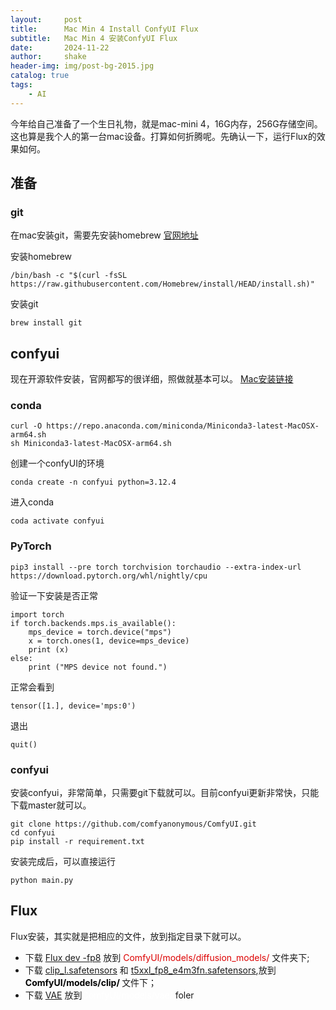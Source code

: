 ```yaml
---
layout:     post
title:      Mac Min 4 Install ConfyUI Flux
subtitle:   Mac Min 4 安装ConfyUI Flux
date:       2024-11-22
author:     shake
header-img: img/post-bg-2015.jpg
catalog: true
tags:
    - AI
---
```


今年给自己准备了一个生日礼物，就是mac-mini 4，16G内存，256G存储空间。 这也算是我个人的第一台mac设备。打算如何折腾呢。先确认一下，运行Flux的效果如何。

## 准备

### git

在mac安装git，需要先安装homebrew [官网地址](https://git-scm.com/downloads/mac)


安装homebrew

```
/bin/bash -c "$(curl -fsSL https://raw.githubusercontent.com/Homebrew/install/HEAD/install.sh)"

```


安装git

```
brew install git

```


## confyui

现在开源软件安装，官网都写的很详细，照做就基本可以。 [Mac安装链接](https://github.com/comfyanonymous/ComfyUI?tab=readme-ov-file#installing)




### conda

```
curl -O https://repo.anaconda.com/miniconda/Miniconda3-latest-MacOSX-arm64.sh
sh Miniconda3-latest-MacOSX-arm64.sh
```


创建一个confyUI的环境

```
conda create -n confyui python=3.12.4
```


进入conda

```
coda activate confyui
```



### PyTorch

```
pip3 install --pre torch torchvision torchaudio --extra-index-url https://download.pytorch.org/whl/nightly/cpu
```


验证一下安装是否正常

```
import torch
if torch.backends.mps.is_available():
    mps_device = torch.device("mps")
    x = torch.ones(1, device=mps_device)
    print (x)
else:
    print ("MPS device not found.")

```


正常会看到

```
tensor([1.], device='mps:0')
```


退出

```
quit()
```




### confyui

安装confyui，非常简单，只需要git下载就可以。目前confyui更新非常快，只能下载master就可以。


```
git clone https://github.com/comfyanonymous/ComfyUI.git
cd confyui
pip install -r requirement.txt
```


安装完成后，可以直接运行

```
python main.py
```



## Flux

Flux安装，其实就是把相应的文件，放到指定目录下就可以。

* 下载 [Flux dev -fp8](https://huggingface.co/Comfy-Org/flux1-dev/blob/main/flux1-dev-fp8.safetensors) 放到 <font color="#dd0000">ComfyUI/models/diffusion_models/ </font> 文件夹下;
* 下载 [clip_l.safetensors](https://huggingface.co/comfyanonymous/flux_text_encoders/tree/main) 和 [t5xxl_fp8_e4m3fn.safetensors](https://huggingface.co/comfyanonymous/flux_text_encoders/tree/main),放到 <span style="color: black; font-weight: bold;">ComfyUI/models/clip/ </span> 文件下；
* 下载 [VAE](https://huggingface.co/black-forest-labs/FLUX.1-schnell/blob/main/ae.safetensors) 放到<font color="#ffffff">ComfyUI/models/vae/ </font>foler







